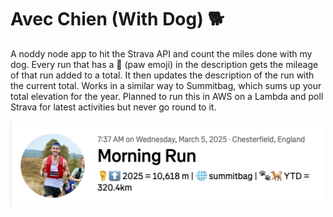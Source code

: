 # Avec Chien (With Dog) 🐕

A noddy node app to hit the Strava API and count the miles done with my dog. Every run that has a 🐾 (paw emoji) in the description gets the mileage of that run added to a total. It then updates the description of the run with the current total. Works in a similar way to Summitbag, which sums up your total elevation for the year. Planned to run this in AWS on a Lambda and poll Strava for latest activities but never go round to it. 


<img src="./example.png" alt="img1" width="500"/>
